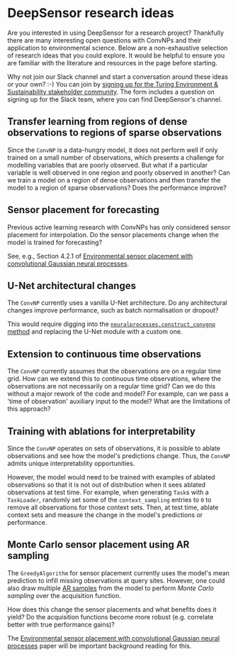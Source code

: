 # DeepSensor research ideas

Are you interested in using DeepSensor for a research project?
Thankfully there are many interesting open questions with ConvNPs and their application
to environmental science.
Below are a non-exhaustive selection of research ideas that you could explore.
It would be helpful to ensure you are familiar with the literature and
resources in the [](resources.md) page before starting.

Why not join our Slack channel and start a conversation around these ideas or your own? :-) You can join by [signing up for the Turing Environment & Sustainability stakeholder community](https://forms.office.com/pages/responsepage.aspx?id=p_SVQ1XklU-Knx-672OE-ZmEJNLHTHVFkqQ97AaCfn9UMTZKT1IwTVhJRE82UjUzMVE2MThSOU5RMC4u). The form includes a question on signing up for the Slack team, where you can find DeepSensor's channel.

## Transfer learning from regions of dense observations to regions of sparse observations

Since the `ConvNP` is a data-hungry model, it does not perform well if only trained on a
small number of observations, which presents a challenge for modelling variables that
are poorly observed.
But what if a particular variable is well observed in one region and poorly observed in another?
Can we train a model on a region of dense observations and then transfer the model to a region
of sparse observations?
Does the performance improve?

## Sensor placement for forecasting

Previous active learning research with ConvNPs has only considered sensor placement for interpolation.
Do the sensor placements change when the model is trained for forecasting?

See, e.g., Section 4.2.1 of [Environmental sensor placement with convolutional Gaussian neural processes](https://doi.org/10.1017/eds.2023.22).

## U-Net architectural changes

The `ConvNP` currently uses a vanilla U-Net architecture.
Do any architectural changes improve performance, such as batch normalisation or dropout?

This would require digging into the [`neuralprocesses.construct_convgnp` method](https://github.com/wesselb/neuralprocesses/blob/f20572ba480c1279ad5fb66dbb89cbc73a0171c7/neuralprocesses/architectures/convgnp.py#L97)
and replacing the U-Net module with a custom one.

## Extension to continuous time observations

The `ConvNP` currently assumes that the observations are on a regular time grid.
How can we extend this to continuous time observations, where the observations are not necessarily
on a regular time grid?
Can we do this without a major rework of the code and model?
For example, can we pass a 'time of observation' auxiliary input to the model?
What are the limitations of this approach?

## Training with ablations for interpretability

Since the `ConvNP` operates on sets of observations, it is possible to ablate observations
and see how the model's predictions change.
Thus, the `ConvNP` admits unique interpretability opportunities.

However, the model would need to be trained with examples of ablated observations so that it
is not out of distribution when it sees ablated observations at test time.
For example, when generating `Task`s with a `TaskLoader`, randomly set some of the
`context_sampling` entries to `0` to remove all observations for those context sets.
Then, at test time, ablate context sets and measure the change in the model's predictions
or performance.

## Monte Carlo sensor placement using AR sampling

The `GreedyAlgorithm` for sensor placement currently uses the model's mean prediction
to infill missing observations at query sites.
However, one could also draw multiple [AR samples](user-guide/prediction.ipynb)
from the model to perform *Monte Carlo sampling* over the acquisition function.

How does this change the sensor placements and what benefits does it yield?
Do the acquisition functions become more robust (e.g. correlate better with
true performance gains)?

The [Environmental sensor placement with convolutional Gaussian neural processes](https://doi.org/10.1017/eds.2023.22)
paper will be important background reading for this.
